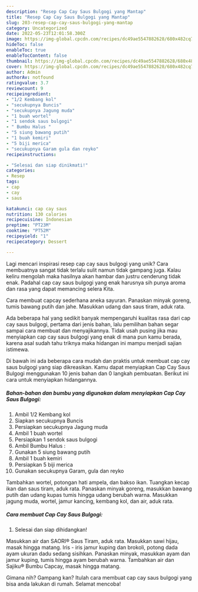 ```yaml
---
description: "Resep Cap Cay Saus Bulgogi yang Mantap"
title: "Resep Cap Cay Saus Bulgogi yang Mantap"
slug: 203-resep-cap-cay-saus-bulgogi-yang-mantap
category: Uncategorized
date: 2022-05-23T12:01:58.300Z
image: https://img-global.cpcdn.com/recipes/dc49ae5547882628/680x482cq70/cap-cay-saus-bulgogi-foto-resep-utama.jpg
hideToc: false
enableToc: true
enableTocContent: false
thumbnail: https://img-global.cpcdn.com/recipes/dc49ae5547882628/680x482cq70/cap-cay-saus-bulgogi-foto-resep-utama.jpg
cover: https://img-global.cpcdn.com/recipes/dc49ae5547882628/680x482cq70/cap-cay-saus-bulgogi-foto-resep-utama.jpg
author: Admin
authorAv: notfound
ratingvalue: 3.7
reviewcount: 9
recipeingredient:
- "1/2 Kembang kol"
- "secukupnya Buncis"
- "secukupnya Jagung muda"
- "1 buah wortel"
- "1 sendok saus bulgogi"
- " Bumbu Halus "
- "5 siung bawang putih"
- "1 buah kemiri"
- "5 biji merica"
- "secukupnya Garam gula dan reyko"
recipeinstructions:

- "Selesai dan siap dinikmati!"
categories:
- Resep
tags:
- cap
- cay
- saus

katakunci: cap cay saus 
nutrition: 130 calories
recipecuisine: Indonesian
preptime: "PT23M"
cooktime: "PT52M"
recipeyield: "1"
recipecategory: Dessert

---
```





Lagi mencari inspirasi resep cap cay saus bulgogi yang unik? Cara membuatnya sangat tidak terlalu sulit namun tidak gampang juga. Kalau keliru mengolah maka hasilnya akan hambar dan justru cenderung tidak enak. Padahal cap cay saus bulgogi yang enak harusnya sih punya aroma dan rasa yang dapat memancing selera Kita.





Cara membuat capcay sederhana aneka sayuran. Panaskan minyak goreng, tumis bawang putih dan jahe. Masukkan udang dan saus tiram, aduk rata.

Ada beberapa hal yang sedikit banyak mempengaruhi kualitas rasa dari cap cay saus bulgogi, pertama dari jenis bahan, lalu pemilihan bahan segar sampai cara membuat dan menyajikannya. Tidak usah pusing jika mau menyiapkan cap cay saus bulgogi yang enak di mana pun kamu berada, karena asal sudah tahu triknya maka hidangan ini mampu menjadi sajian istimewa.






Di bawah ini ada beberapa cara mudah dan praktis untuk membuat cap cay saus bulgogi yang siap dikreasikan. Kamu dapat menyiapkan Cap Cay Saus Bulgogi menggunakan 10 jenis bahan dan 0 langkah pembuatan. Berikut ini cara untuk menyiapkan hidangannya.

<!--inarticleads1-->

##### Bahan-bahan dan bumbu yang digunakan dalam menyiapkan Cap Cay Saus Bulgogi:

1. Ambil 1/2 Kembang kol
1. Siapkan secukupnya Buncis
1. Persiapkan secukupnya Jagung muda
1. Ambil 1 buah wortel
1. Persiapkan 1 sendok saus bulgogi
1. Ambil  Bumbu Halus :
1. Gunakan 5 siung bawang putih
1. Ambil 1 buah kemiri
1. Persiapkan 5 biji merica
1. Gunakan secukupnya Garam, gula dan reyko


Tambahkan wortel, potongan hati ampela, dan bakso ikan. Tuangkan kecap ikan dan saus tiram, aduk rata. Panaskan minyak goreng, masukkan bawang putih dan udang kupas tumis hingga udang berubah warna. Masukkan jagung muda, wortel, jamur kancing, kembang kol, dan air, aduk rata. 

<!--inarticleads2-->

##### Cara membuat Cap Cay Saus Bulgogi:


1. Selesai dan siap dihidangkan!

Masukkan air dan SAORI® Saus Tiram, aduk rata. Masukkan sawi hijau, masak hingga matang. Iris - iris jamur kuping dan brokoli, potong dada ayam ukuran dadu sedang sisihkan. Panaskan minyak, masukkan ayam dan jamur kuping, tumis hingga ayam berubah warna. Tambahkan air dan Sajiku® Bumbu Capcay, masak hingga matang. 

Gimana nih? Gampang kan? Itulah cara membuat cap cay saus bulgogi yang bisa anda lakukan di rumah. Selamat mencoba!
